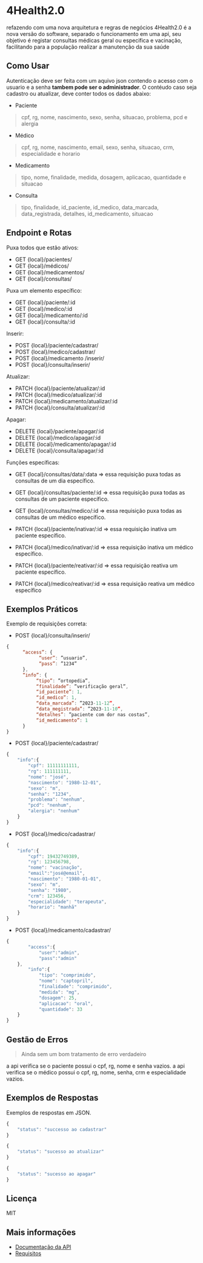 # 4Health2.0

refazendo com uma nova arquitetura e regras de negócios
4Health2.0 é a nova versão do software, separado o funcionamento em uma api, seu objetivo é registar consultas médicas geral ou especifica e vacinação, facilitando para a população realizar a manutenção da sua saúde

## Como Usar

Autenticação deve ser feita com um aquivo json contendo o acesso com o usuario e a senha **tambem pode ser o administrador**.
O contéudo caso seja cadastro ou atualizar, deve conter todos os dados abaixo:

- Paciente
> cpf, rg, nome, nascimento, sexo, senha, situacao, problema, pcd e alergia
- Médico
> cpf, rg, nome, nascimento, email, sexo, senha, situacao, crm, especialidade e horario
- Medicamento
> tipo, nome, finalidade, medida, dosagem, aplicacao, quantidade e situacao
- Consulta
> tipo, finalidade, id_paciente, id_medico, data_marcada, data_registrada, detalhes, id_medicamento, situacao

## Endpoint e Rotas

Puxa todos que estão ativos:
- GET	{local}/pacientes/
- GET	{local}/médicos/
- GET	{local}/medicamentos/
- GET	{local}/consultas/

Puxa um elemento específico:
- GET	{local}/paciente/:id
- GET	{local}/medico/:id
- GET	{local}/medicamento/:id
- GET	{local}/consulta/:id

Inserir:
- POST	{local}/paciente/cadastrar/
- POST	{local}/medico/cadastrar/
- POST	{local}/medicamento /inserir/
- POST	{local}/consulta/inserir/

Atualizar:
- PATCH	{local}/paciente/atualizar/:id
- PATCH	{local}/medico/atualizar/:id
- PATCH	{local}/medicamento/atualizar/:id
- PATCH	{local}/consulta/atualizar/:id

Apagar:
- DELETE	{local}/paciente/apagar/:id
- DELETE	{local}/medico/apagar/:id
- DELETE	{local}/medicamento/apagar/:id
- DELETE	{local}/consulta/apagar/:id

Funções específicas:
- GET	{local}/consultas/data/:data =>
essa requisição puxa todas as consultas de um dia específico.

- GET	{local}/consultas/paciente/:id =>
essa requisição puxa todas as consultas de um paciente específico.

- GET	{local}/consultas/medico/:id =>
essa requisição puxa todas as consultas de um médico específico.

- PATCH	{local}/paciente/inativar/:id =>
essa requisição inativa um paciente específico.

- PATCH	{local}/medico/inativar/:id =>
essa requisição inativa um médico específico.

- PATCH	{local}/paciente/reativar/:id =>
essa requisição reativa um paciente específico.

- PATCH	{local}/medico/reativar/:id =>
essa requisição reativa um médico específico


## Exemplos Práticos

Exemplo de requisições correta:
- POST	{local}/consulta/inserir/
~~~javascript
{
      “access”: {
            “user”: ”usuario”,
            “pass”: ”1234”
      },
      “info”: {
           “tipo”: ”ortopedia”,
           “finalidade”: ”verificação geral”,
           “id_paciente”: 1,
           “id_medico”: 1,
           “data_marcada”: ”2023-11-12”,
           “data_megistrada”: ”2023-11-10”,
           “detalhes”: ”paciente com dor nas costas”,
           “id_medicamento”: 1
      }
}
~~~
- POST	{local}/paciente/cadastrar/
~~~javascript
{
	"info":{
		"cpf": 11111111111,
		"rg": 111111111,
		"nome": "josé",
		"nascimento": "1980-12-01",
		"sexo": "m",
		"senha": "1234",
		"problema": "nenhum",
		"pcd": "nenhum",
		"alergia": "nenhum"
	}
}
~~~
- POST	{local}/medico/cadastrar/
~~~javascript
{
	"info":{
		"cpf": 19432749389,
		"rg": 123456798,
		"nome": "vacinação",
		"email":"josé@email",
		"nascimento": "1980-01-01",
		"sexo": "m",
		"senha": "1980",
		"crm": 123456,
		"especialidade": "terapeuta",
		"horario": "manhã"
	}
}
~~~
- POST	{local}/medicamento/cadastrar/
~~~javascript
{
		"access":{
			"user":"admin",
			"pass":"admin"
	},
		"info":{
			"tipo": "comprimido",
			"nome": "captopril",
			"finalidade": "comprimido",
			"medida": "mg",
			"dosagem": 25,
			"aplicacao": "oral",
			"quantidade": 33
	}
}
~~~

## Gestão de Erros

>Ainda sem um bom tratamento de erro verdadeiro

a api verifica se o paciente possui o cpf, rg, nome e senha vazios.
a api verifica se o médico possui o cpf, rg, nome, senha, crm e especialidade vazios.

## Exemplos de Respostas

Exemplos de respostas em JSON.
~~~javascript
{
	"status": "successo ao cadastrar"
}
~~~
~~~javascript
{
	"status": "sucesso ao atualizar"
}
~~~
~~~javascript
{
	"status": "sucesso ao apagar"
}
~~~

## Licença

MIT

## Mais informações

- [Documentação da API](./documents/documentação.docx)
- [Requisitos](./documents/Requisitos.docx)
